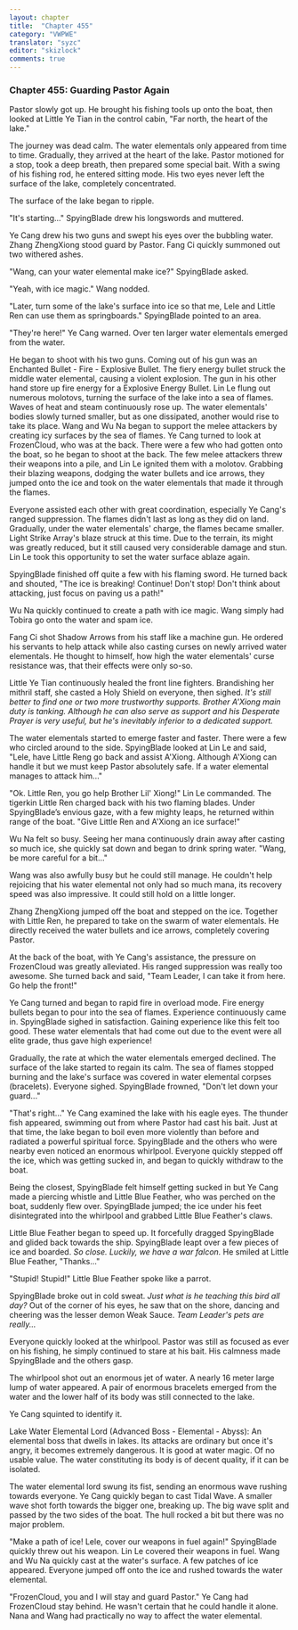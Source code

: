 ```yaml
---
layout: chapter
title:  "Chapter 455"
category: "VWPWE"
translator: "syzc"
editor: "skizlock"
comments: true
---
```


### Chapter 455: Guarding Pastor Again

Pastor slowly got up. He brought his fishing tools up onto the boat, then looked at Little Ye Tian in the control cabin, "Far north, the heart of the lake."

The journey was dead calm. The water elementals only appeared from time to time. Gradually, they arrived at the heart of the lake. Pastor motioned for a stop, took a deep breath, then prepared some special bait. With a swing of his fishing rod, he entered sitting mode. His two eyes never left the surface of the lake, completely concentrated.

The surface of the lake began to ripple.

"It's starting..." SpyingBlade drew his longswords and muttered.

Ye Cang drew his two guns and swept his eyes over the bubbling water. Zhang ZhengXiong stood guard by Pastor. Fang Ci quickly summoned out two withered ashes.

"Wang, can your water elemental make ice?" SpyingBlade asked.

"Yeah, with ice magic." Wang nodded.

"Later, turn some of the lake's surface into ice so that me, Lele and Little Ren can use them as springboards." SpyingBlade pointed to an area.

"They're here!" Ye Cang warned. Over ten larger water elementals emerged from the water.

He began to shoot with his two guns. Coming out of his gun was an Enchanted Bullet - Fire - Explosive Bullet. The fiery energy bullet struck the middle water elemental, causing a violent explosion. The gun in his other hand store up fire energy for a Explosive Energy Bullet. Lin Le flung out numerous molotovs, turning the surface of the lake into a sea of flames. Waves of heat and steam continuously rose up. The water elementals' bodies slowly turned smaller, but as one dissipated, another would rise to take its place. Wang and Wu Na began to support the melee attackers by creating icy surfaces by the sea of flames. Ye Cang turned to look at FrozenCloud, who was at the back. There were a few who had gotten onto the boat, so he began to shoot at the back. The few melee attackers threw their weapons into a pile, and Lin Le ignited them with a molotov. Grabbing their blazing weapons, dodging the water bullets and ice arrows, they jumped onto the ice and took on the water elementals that made it through the flames.

Everyone assisted each other with great coordination, especially Ye Cang's ranged suppression. The flames didn't last as long as they did on land. Gradually, under the water elementals' charge, the flames became smaller. Light Strike Array's blaze struck at this time. Due to the terrain, its might was greatly reduced, but it still caused very considerable damage and stun. Lin Le took this opportunity to set the water surface ablaze again. 

SpyingBlade finished off quite a few with his flaming sword. He turned back and shouted, "The ice is breaking! Continue! Don't stop! Don't think about attacking, just focus on paving us a path!"

Wu Na quickly continued to create a path with ice magic. Wang simply had Tobira go onto the water and spam ice.

Fang Ci shot Shadow Arrows from his staff like a machine gun. He ordered his servants to help attack while also casting curses on newly arrived water elementals. He thought to himself, how high the water elementals' curse resistance was, that their effects were only so-so.

Little Ye Tian continuously healed the front line fighters. Brandishing her mithril staff, she casted a Holy Shield on everyone, then sighed. *It's still better to find one or two more trustworthy supports. Brother A'Xiong main duty is tanking. Although he can also serve as support and his Desperate Prayer is very useful, but he's inevitably inferior to a dedicated support.*

The water elementals started to emerge faster and faster. There were a few who circled around to the side. SpyingBlade looked at Lin Le and said, "Lele, have Little Reng go back and assist A'Xiong. Although A'Xiong can handle it but we must keep Pastor absolutely safe. If a water elemental manages to attack him..."

"Ok. Little Ren, you go help Brother Lil' Xiong!" Lin Le commanded. The tigerkin Little Ren charged back with his two flaming blades. Under SpyingBlade’s envious gaze, with a few mighty leaps, he returned within range of the boat. "Give Little Ren and A'Xiong an ice surface!"

Wu Na felt so busy. Seeing her mana continuously drain away after casting so much ice, she quickly sat down and began to drink spring water. "Wang, be more careful for a bit..."

Wang was also awfully busy but he could still manage. He couldn't help rejoicing that his water elemental not only had so much mana, its recovery speed was also impressive. It could still hold on a little longer. 

Zhang ZhengXiong jumped off the boat and stepped on the ice. Together with Little Ren, he prepared to take on the swarm of water elementals. He directly received the water bullets and ice arrows, completely covering Pastor.

At the back of the boat, with Ye Cang's assistance, the pressure on FrozenCloud was greatly alleviated. His ranged suppression was really too awesome. She turned back and said, "Team Leader, I can take it from here. Go help the front!"

Ye Cang turned and began to rapid fire in overload mode. Fire energy bullets began to pour into the sea of flames. Experience continuously came in. SpyingBlade sighed in satisfaction. Gaining experience like this felt too good. These water elementals that had come out due to the event were all elite grade, thus gave high experience!

Gradually, the rate at which the water elementals emerged declined. The surface of the lake started to regain its calm. The sea of flames stopped burning and the lake's surface was covered in water elemental corpses (bracelets). Everyone sighed. SpyingBlade frowned, "Don't let down your guard..."

"That's right..." Ye Cang examined the lake with his eagle eyes. The thunder fish appeared, swimming out from where Pastor had cast his bait. Just at that time, the lake began to boil even more violently than before and radiated a powerful spiritual force. SpyingBlade and the others who were nearby even noticed an enormous whirlpool. Everyone quickly stepped off the ice, which was getting sucked in, and began to quickly withdraw to the boat.

Being the closest, SpyingBlade felt himself getting sucked in but Ye Cang made a piercing whistle and Little Blue Feather, who was perched on the boat, suddenly flew over. SpyingBlade jumped; the ice under his feet disintegrated into the whirlpool and grabbed Little Blue Feather's claws.

Little Blue Feather began to speed up. It forcefully dragged SpyingBlade and glided back towards the ship. SpyingBlade leapt over a few pieces of ice and boarded. *So close. Luckily, we have a war falcon.* He smiled at Little Blue Feather, "Thanks..."

"Stupid! Stupid!" Little Blue Feather spoke like a parrot.

SpyingBlade broke out in cold sweat. *Just what is he teaching this bird all day?* Out of the corner of his eyes, he saw that on the shore, dancing and cheering was the lesser demon Weak Sauce. *Team Leader's pets are really...*

Everyone quickly looked at the whirlpool. Pastor was still as focused as ever on his fishing, he simply continued to stare at his bait. His calmness made SpyingBlade and the others gasp.

The whirlpool shot out an enormous jet of water. A nearly 16 meter large lump of water appeared. A pair of enormous bracelets emerged from the water and the lower half of its body was still connected to the lake.

Ye Cang squinted to identify it.

Lake Water Elemental Lord (Advanced Boss - Elemental - Abyss): An elemental boss that dwells in lakes. Its attacks are ordinary but once it's angry, it becomes extremely dangerous. It is good at water magic. Of no usable value. The water constituting its body is of decent quality, if it can be isolated.

The water elemental lord swung its fist, sending an enormous wave rushing towards everyone. Ye Cang quickly began to cast Tidal Wave. A smaller wave shot forth towards the bigger one, breaking up. The big wave split and passed by the two sides of the boat. The hull rocked a bit but there was no major problem.

"Make a path of ice! Lele, cover our weapons in fuel again!" SpyingBlade quickly threw out his weapon. Lin Le covered their weapons in fuel. Wang and Wu Na quickly cast at the water's surface. A few patches of ice appeared. Everyone jumped off onto the ice and rushed towards the water elemental.

"FrozenCloud, you and I will stay and guard Pastor." Ye Cang had FrozenCloud stay behind. He wasn't certain that he could handle it alone. Nana and Wang had practically no way to affect the water elemental.
